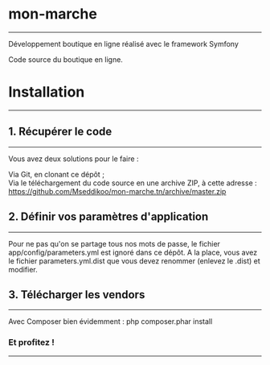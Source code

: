 # mon-marche
<hr/>

Développement boutique en ligne réalisé avec le framework Symfony

Code source du boutique en ligne.


<h1>Installation</h1>
<hr/>

<h2>1. Récupérer le code</h2>
<hr/>
Vous avez deux solutions pour le faire :

Via Git, en clonant ce dépôt ; <br>
Via le téléchargement du code source en une archive ZIP, à cette adresse : https://github.com/Mseddikoo/mon-marche.tn/archive/master.zip
<h2>2. Définir vos paramètres d'application</h2>
<hr/>
Pour ne pas qu'on se partage tous nos mots de passe, le fichier app/config/parameters.yml est ignoré dans ce dépôt. A la place, vous avez le fichier parameters.yml.dist que vous devez renommer (enlevez le .dist) et modifier.

<h2>3. Télécharger les vendors</h2>
<hr/>
Avec Composer bien évidemment : php composer.phar install

<h3>Et profitez !</h3>
<hr/>
